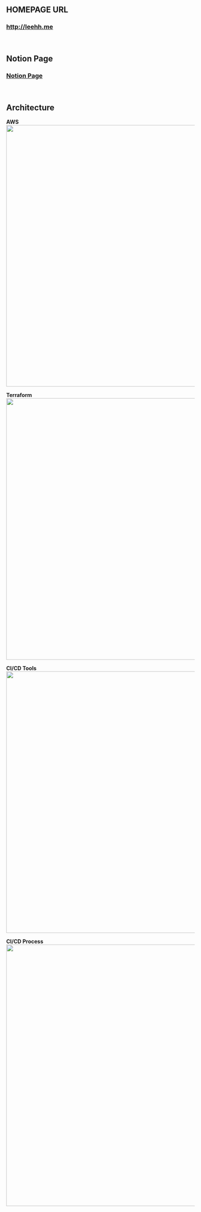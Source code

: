 <h2>HOMEPAGE URL</h2>

<h3><a href="http://leehh.me">http://leehh.me</a></h3>
<br>
<h2>Notion Page</h2>
<h3><a href="https://sable-mars-102.notion.site/My_Blog-Project-188cb42f28df815f8fe1f50e2b777404?pvs=4">Notion Page</a></h3>
<br>
<h2>Architecture</h2>
<strong>AWS</strong>

<img src="https://github.com/user-attachments/assets/25e482d6-56a6-4b48-baab-0ebab7fd8674" width="700">

<strong>Terraform</strong>  
<img src="https://github.com/user-attachments/assets/fde214ec-bed4-4da9-8b53-7b4fd5f175ee" width="700">

<strong>CI/CD Tools</strong>  
<img src="https://github.com/user-attachments/assets/b4ce5dc1-edbe-478b-8257-4bdf3271f4bd" width="700">

<strong>CI/CD Process</strong>  
<img src="https://github.com/user-attachments/assets/bf4c8111-1c3f-44cd-a0fe-ace6cb2a562e" width="700">
